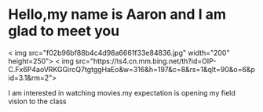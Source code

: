<!DOCTYPE html>
<html>

<body>

<h1>Hello,my name is Aaron and I am glad to meet you</h1>
< img   src="f02b96bf88b4c4d98a6661f33e84836.jpg" width="200" height=250">
< img   src="https://ts4.cn.mm.bing.net/th?id=OIP-C.Fx6P4aoVRKGGircQ7tgtggHaEo&w=316&h=197&c=8&rs=1&qlt=90&o=6&pid=3.1&rm=2">                                                                           
<p>I am interested in watching movies.my expectation is opening my field vision to the class</p >

</body>
</html>
